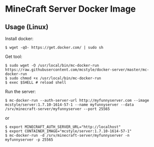 # MineCraft Server Docker Image

## Usage (Linux)

Install docker:

    $ wget -qO- https://get.docker.com/ | sudo sh

Get tool:

    $ sudo wget -O /usr/local/bin/mc-docker-run https://raw.githubusercontent.com/mcstyle/docker-server/master/mc-docker-run
    $ sudo chmod +x /usr/local/bin/mc-docker-run
    $ exec $SHELL # reload shell

Run the server:
    
    $ mc-docker-run --auth-server-url http://myfunnyserver.com --image mcstyle/server:1.7.10-1614-57-1 --name myfunnyserver --data /srv/minecraft-server/myfunnyserver --port 25565
    
  or
    
    $ export MINECRAFT_AUTH_SERVER_URL="http://localhost"
    $ export CONTAINER_IMAGE="mcstyle/server:1.7.10-1614-57-1"
    $ mc-docker-run -d /srv/minecraft-server/myfunnyserver -n myfunnyserver -p 25565
